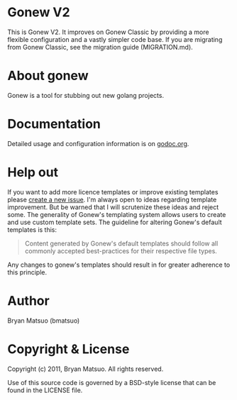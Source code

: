 [godoc.org]: https://godoc.org/github.com/bmatsuo/gonew "godoc.org"
[issues]: https://github.com/bmatsuo/gonew/issues "Github issues"

Gonew V2
========

This is Gonew V2. It improves on Gonew Classic by providing a more flexible
configuration and a vastly simpler code base. If you are migrating from Gonew
Classic, see the migration guide (MIGRATION.md).

About gonew
===========

Gonew is a tool for stubbing out new golang projects.

Documentation
=============

Detailed usage and configuration information is on [godoc.org][].

Help out
========

If you want to add more licence templates or improve existing templates
please [create a new issue][issues]. I'm always open to ideas regarding template
improvement. But be warned that I will scrutenize these ideas and reject some.
The generality of Gonew's templating system allows users to create and use
custom template sets. The guideline for altering Gonew's default templates is
this:

> Content generated by Gonew's default templates should follow all commonly
> accepted best-practices for their respective file types.

Any changes to gonew's templates should result in for greater adherence to this
principle.

Author
======

Bryan Matsuo (bmatsuo)

Copyright & License
===================

Copyright (c) 2011, Bryan Matsuo.
All rights reserved.

Use of this source code is governed by a BSD-style license that can be
found in the LICENSE file.
